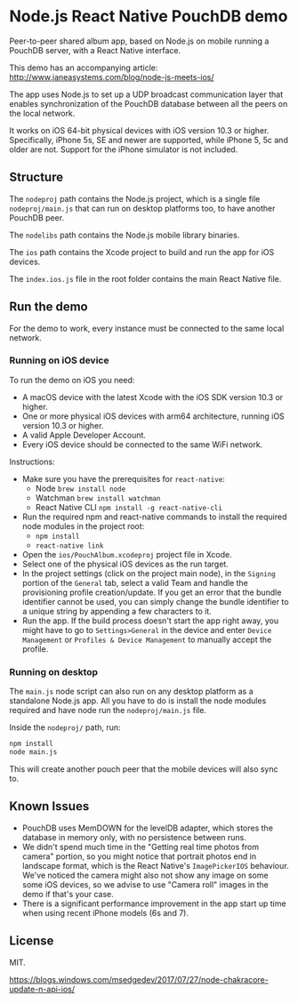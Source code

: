 # Node.js React Native PouchDB demo
Peer-to-peer shared album app, based on Node.js on mobile running a PouchDB server, with a React Native interface.

This demo has an accompanying article: http://www.janeasystems.com/blog/node-js-meets-ios/

The app uses Node.js to set up a UDP broadcast communication layer that enables synchronization of the PouchDB database between all the peers on the local network.

It works on iOS 64-bit physical devices with iOS version 10.3 or higher. Specifically, iPhone 5s, SE and newer are supported, while iPhone 5, 5c and older are not. Support for the iPhone simulator is not included. 

## Structure

The `nodeproj` path contains the Node.js project, which is a single file `nodeproj/main.js` that can run on desktop platforms too, to have another PouchDB peer.

The `nodelibs` path contains the Node.js mobile library binaries.

The `ios` path contains the Xcode project to build and run the app for iOS devices.

The `index.ios.js` file in the root folder contains the main React Native file.

## Run the demo

For the demo to work, every instance must be connected to the same local network.

### Running on iOS device

To run the demo on iOS you need:
 - A macOS device with the latest Xcode with the iOS SDK version 10.3 or higher.
 - One or more physical iOS devices with arm64 architecture, running iOS version 10.3 or higher.
 - A valid Apple Developer Account.
 - Every iOS device should be connected to the same WiFi network.

Instructions:
 - Make sure you have the prerequisites for `react-native`:
   - Node `brew install node`
   - Watchman `brew install watchman`
   - React Native CLI `npm install -g react-native-cli`
 - Run the required npm and react-native commands to install the required node modules in the project root:
   - `npm install`
   - `react-native link`
 - Open the `ios/PouchAlbum.xcodeproj` project file in Xcode.
 - Select one of the physical iOS devices as the run target.
 - In the project settings (click on the project main node), in the `Signing` portion of the `General` tab, select a valid Team and handle the provisioning profile creation/update. If you get an error that the bundle identifier cannot be used, you can simply change the bundle identifier to a unique string by appending a few characters to it.
 - Run the app. If the build process doesn't start the app right away, you might have to go to `Settings>General` in the device and enter `Device Management` or `Profiles & Device Management` to manually accept the profile.

### Running on desktop
The `main.js` node script can also run on any desktop platform as a standalone Node.js app. All you have to do is install the node modules required and have node run the `nodeproj/main.js` file.

Inside the `nodeproj/` path, run:
```sh
npm install
node main.js
```

This will create another pouch peer that the mobile devices will also sync to.

## Known Issues

- PouchDB uses MemDOWN for the levelDB adapter, which stores the database in memory only, with no persistence between runs.
- We didn't spend much time in the "Getting real time photos from camera" portion, so you might notice that portrait photos end in landscape format, which is the React Native's `ImagePickerIOS` behaviour. We've noticed the camera might also not show any image on some some iOS devices, so we advise to use "Camera roll" images in the demo if that's your case.
- There is a significant performance improvement in the app start up time when using recent iPhone models (6s and 7).

## License
MIT.

https://blogs.windows.com/msedgedev/2017/07/27/node-chakracore-update-n-api-ios/
